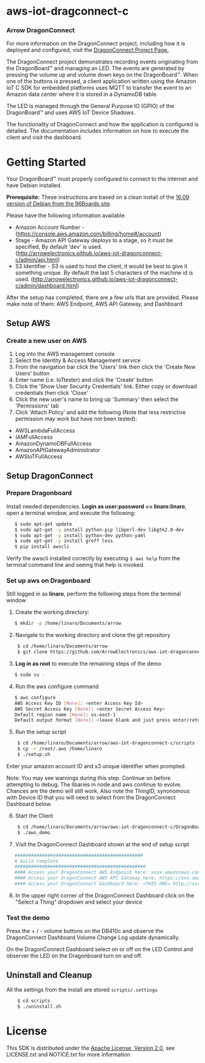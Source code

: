 # aws-iot-dragconnect-c

### Arrow DragonConnect
For more information on the DragonConnect project, including how it is
deployed and configured, visit the [DragonConnect Project Page.](https://arrowelectronics.github.io/aws-iot-dragonconnect-c)

The DragonConnect project demonstrates recording events originating from the
DragonBoard&trade; and managing an LED.  The events are generated by pressing
the volume up and volume down keys on the DragonBoard&trade;.  When one of the
buttons is pressed, a client application written using the Amazon IoT C SDK
for embedded platforms uses MQTT to transfer the event to an Amazon data
center where it is stored in a DynamoDB table.

The LED is managed through the General Purpose IO (GPIO) of the
DragonBoard&trade; and uses AWS IoT Device Shadows.

The functionality of DragonConnect and how the application is configured is
detailed.  The documentation includes information on how to execute the client
and visit the dashboard.

# Getting Started
Your DragonBoard&trade; must properly configured to connect to the internet and have Debian installed.  

**Prerequisite:** These instructions are based on a clean install of the [16.09 version of Debian from the 96Boards site](http://builds.96boards.org/releases/dragonboard410c/linaro/debian/16.09/).

Please have the following information available:

* Amazon Account Number - (https://console.aws.amazon.com/billing/home#/account)
* Stage - Amazon API Gateway deploys to a stage, so it must be specified, By default 'dev' is used. (http://arrowelectronics.github.io/aws-iot-dragonconnect-c/admin/api.html)
* S3 Identifier - S3 is used to host the client, it would be best to give it something unique. By default the last 5 characters of the machine id is used. (http://arrowelectronics.github.io/aws-iot-dragonconnect-c/admin/dashboard.html)

After the setup has completed, there are a few urls that are provided. Please make note of them: AWS Endpoint, AWS API Gateway, and Dashboard

## Setup AWS
### Create a new user on AWS
1. Log into the AWS management console
2. Select the Identity & Access Management service
3. From the navigation bar click the 'Users' link then click the 'Create New Users' button
4. Enter name (i.e. IoTtester) and click the 'Create' button
5. Click the 'Show User Security Credentials' link.  Either copy or download credentials then click 'Close'
6. Click the new user's name to bring up 'Summary' then select the 'Permissions' tab
7. Click 'Attach Policy' and add the following (Note that less restrictive permission may work but have not been tested):

 * AWSLambdaFullAccess
 * IAMFullAccess
 * AmazonDynamoDBFullAccess
 * AmazonAPIGatewayAdministrator
 * AWSIoTFullAccess


## Setup DragonConnect
### Prepare Dragonboard
Install needed dependencies.
**Login as user:password == linaro:linaro**, open a terminal window, and execute the following:

 ```sh
    $ sudo apt-get update
    $ sudo apt-get -y install python-pip libperl-dev libgtk2.0-dev
    $ sudo apt-get -y install python-dev python-yaml
    $ sudo apt-get -y install groff less
    $ pip install awscli
 ```

Verify the awscli installed correctly by executing `$ aws help` from the terminal command line and seeing that help is invoked.

### Set up aws on Dragonboard
Still logged in as **linaro**, perform the following steps from the terminal window


1. Create the working directory:

 ```sh
    $ mkdir -p /home/linaro/Documents/arrow
 ```
2. Navigate to the working directory and clone the git repository
```sh
    $ cd /home/linaro/Documents/arrow
    $ git clone https://github.com/ArrowElectronics/aws-iot-dragonconnect-c.git
```
3. **Log in as root** to execute the remaining steps of the demo

```sh
   $ sudo su -
```

4. Run the aws configure command

 ```sh
    $ aws configure
    AWS Access Key ID [None]: <enter Access Key Id>
    AWS Secret Access Key [None]: <enter Secret Access Key>
    Default region name [None]: us-east-1
    Default output format [None]: <leave blank and just press enter/return>
 ```
 
 5. Run the setup script
```sh
    $ cd /home/linaro/Documents/arrow/aws-iot-dragonconnect-c/scripts
    $ cp -r /root/.aws /home/linaro
    $ ./setup.sh
```

Enter your amazon account ID and s3 unique identifier when prompted.

Note: You may see warnings during this step.  Continue on before attempting to debug. The libaries in node and aws continue to evolve. Chances are the demo will still work. 
Also note the ThingID, synonomous with Device ID that you will need to select from the DragonConnect Dashboard below.

6. Start the Client

 ```sh
     $ cd /home/linaro/Documents/arrow/aws-iot-dragonconnect-c/DragonBoard/bin
     $ ./aws_demo
 ```
7. Visit the DragonConnect Dashboard shown at the end of setup script
 
 ```sh
	###############################################
	# Build Complete
	################################################
	#### Access your DragonConnect AWS Endpoint here: xxxx.amazonaws.com
	#### Access your DragonConnect AWS API Gateway here: https://xxx.amazonaws.com
	#### Access your DragonConnect Dashboard here: <THIS ONE> http://xxxx.amazonaws.com
 ```
8. In the upper right corner of the DragonConnect Dashboard click on the "Select a Thing" dropdown and select your device

### Test the demo
Press the + / - volume buttons on the DB410c and observe the DragonConnect Dashboard Volume Change Log update dynamically.

On the DragonConnect Dashboard select on or off on the LED Control and observer the LED on the Dragonboard turn on and off.

## Uninstall and Cleanup

All the settings from the install are stored `scripts/.settings`

```sh
    $ cd scripts
    $ ./uninstall.sh 
```

# License
This SDK is distributed under the
[Apache License, Version 2.0](http://www.apache.org/licenses/LICENSE-2.0),
see LICENSE.txt and NOTICE.txt for more information

